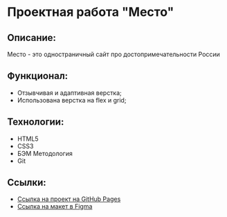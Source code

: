# Проектная работа "Место"

## Описание:
Место - это одностраничный сайт про достопримечательности России

## Функционал:
* Отзывчивая и адаптивная верстка;
* Использована верстка на flex и grid;

## Технологии:
* HTML5
* CSS3
* БЭМ Методология
* Git

## Ссылки:
* [Ссылка на проект на GitHub Pages](https://shaman365.github.io/mesto-project/index.html)
* [Ссылка на макет в Figma](https://www.figma.com/file/2cn9N9jSkmxD84oJik7xL7/JavaScript.-Sprint-4?node-id=0%3A1)
